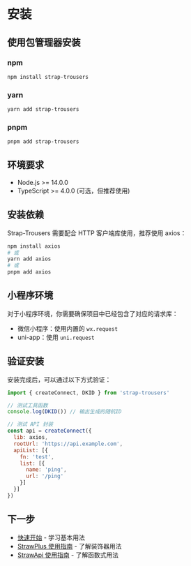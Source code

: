 # 安装

## 使用包管理器安装

### npm
```bash
npm install strap-trousers
```

### yarn
```bash
yarn add strap-trousers
```

### pnpm
```bash
pnpm add strap-trousers
```

## 环境要求

- Node.js >= 14.0.0
- TypeScript >= 4.0.0 (可选，但推荐使用)

## 安装依赖

Strap-Trousers 需要配合 HTTP 客户端库使用，推荐使用 axios：

```bash
npm install axios
# 或
yarn add axios
# 或
pnpm add axios
```

## 小程序环境

对于小程序环境，你需要确保项目中已经包含了对应的请求库：

- 微信小程序：使用内置的 `wx.request`
- uni-app：使用 `uni.request`

## 验证安装

安装完成后，可以通过以下方式验证：

```javascript
import { createConnect, DKID } from 'strap-trousers'

// 测试工具函数
console.log(DKID()) // 输出生成的随机ID

// 测试 API 封装
const api = createConnect({
  lib: axios,
  rootUrl: 'https://api.example.com',
  apiList: [{
    fn: 'test',
    list: [{
      name: 'ping',
      url: '/ping'
    }]
  }]
})
```

## 下一步

- [快速开始](/guide/getting-started) - 学习基本用法
- [StrawPlus 使用指南](/guide/straw-plus) - 了解装饰器用法
- [StrawApi 使用指南](/guide/straw-api) - 了解函数式用法
